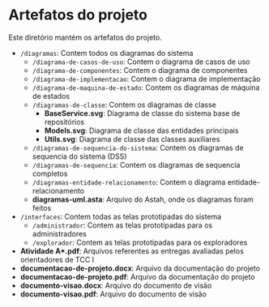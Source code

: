 # Artefatos do projeto

Este diretório mantém os artefatos do projeto. 

* `/diagramas`: Contem todos os diagramas do sistema
	* `/diagrama-de-casos-de-uso`: Contem o diagrama de casos de uso
	* `/diagrama-de-componentes`: Contem o diagrama de componentes
	* `/diagrama-de-implementacao`: Contem o diagrama de implementação
	* `/diagrama-de-maquina-de-estado`: Contem os diagramas de máquina de estados
	* `/diagramas-de-classe`: Contem os diagramas de classe
		* **BaseService.svg**: Diagrama de classe do sistema base de repositórios
		* **Models.svg**: Diagrama de classe das entidades principais
		* **Utils.svg**: Diagrama de classe das classes auxiliares
	* `/diagramas-de-sequencia-do-sistema`: Contem os diagramas de sequencia do sistema (DSS)
	* `/diagramas-de-sequencia`: Contem os diagramas de sequencia completos
	* `/diagramas-entidade-relacionamento`: Contem o diagrama entidade-relacionamento
  	* **diagramas-uml.asta**: Arquivo do Astah, onde os diagramas foram feitos
* `/interfaces`: Contem todas as telas prototipadas do sistema
  	* `/administrador`: Contem as telas prototipadas para os administradores
	* `/explorador`: Contem as telas prototipadas para os exploradores
* **Atividade A\*.pdf**: Arquivos referentes as entregas avaliadas pelos orientadores de TCC I
* **documentacao-de-projeto.docx**: Arquivo da documentação do projeto
* **documentacao-de-projeto.pdf**: Arquivo da documentação do projeto
* **documento-visao.docx**: Arquivo do documento de visão
* **documento-visao.pdf**: Arquivo do documento de visão
